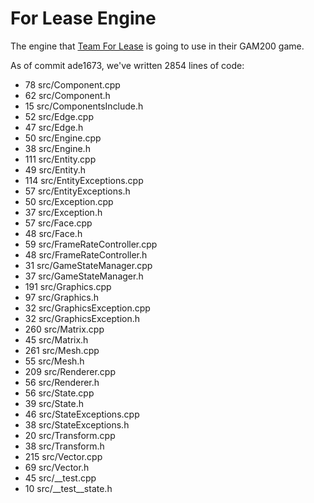 For Lease Engine
===

The engine that [Team For Lease](http://teamforlease.com) is going to use in their GAM200 game.

As of commit ade1673, we've written 2854 lines of code:

- 78 src/Component.cpp
- 62 src/Component.h
- 15 src/ComponentsInclude.h
- 52 src/Edge.cpp
- 47 src/Edge.h
- 50 src/Engine.cpp
- 38 src/Engine.h
- 111 src/Entity.cpp
- 49 src/Entity.h
- 114 src/EntityExceptions.cpp
- 57 src/EntityExceptions.h
- 50 src/Exception.cpp
- 37 src/Exception.h
- 57 src/Face.cpp
- 48 src/Face.h
- 59 src/FrameRateController.cpp
- 48 src/FrameRateController.h
- 31 src/GameStateManager.cpp
- 37 src/GameStateManager.h
- 191 src/Graphics.cpp
- 97 src/Graphics.h
- 32 src/GraphicsException.cpp
- 32 src/GraphicsException.h
- 260 src/Matrix.cpp
- 45 src/Matrix.h
- 261 src/Mesh.cpp
- 55 src/Mesh.h
- 209 src/Renderer.cpp
- 56 src/Renderer.h
- 56 src/State.cpp
- 39 src/State.h
- 46 src/StateExceptions.cpp
- 38 src/StateExceptions.h
- 20 src/Transform.cpp
- 38 src/Transform.h
- 215 src/Vector.cpp
- 69 src/Vector.h
- 45 src/__test.cpp
- 10 src/__test__state.h
